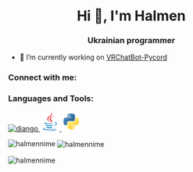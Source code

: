 <h1 align="center">Hi 👋, I'm Halmen</h1>
<h3 align="center">Ukrainian programmer</h3>

- 🔭 I’m currently working on [VRChatBot-Pycord](https://github.com/HalmenNime/VRChatBot-Pycord)

<h3 align="left">Connect with me:</h3>
<p align="left">
</p>

<h3 align="left">Languages and Tools:</h3>
<p align="left"> <a href="https://www.djangoproject.com/" target="_blank" rel="noreferrer"> <img src="https://cdn.worldvectorlogo.com/logos/django.svg" alt="django" width="40" height="40"/> </a> <a href="https://www.java.com" target="_blank" rel="noreferrer"> <img src="https://raw.githubusercontent.com/devicons/devicon/master/icons/java/java-original.svg" alt="java" width="40" height="40"/> </a> <a href="https://www.python.org" target="_blank" rel="noreferrer"> <img src="https://raw.githubusercontent.com/devicons/devicon/master/icons/python/python-original.svg" alt="python" width="40" height="40"/> </a> </p>

<p><img align="left" src="https://github-readme-stats.vercel.app/api/top-langs?username=halmennime&show_icons=true&locale=en&layout=compact" alt="halmennime" /></p>

<p>&nbsp;<img align="center" src="https://github-readme-stats.vercel.app/api?username=halmennime&show_icons=true&locale=en" alt="halmennime" /></p>

<p><img align="center" src="https://github-readme-streak-stats.herokuapp.com/?user=halmennime&" alt="halmennime" /></p>
